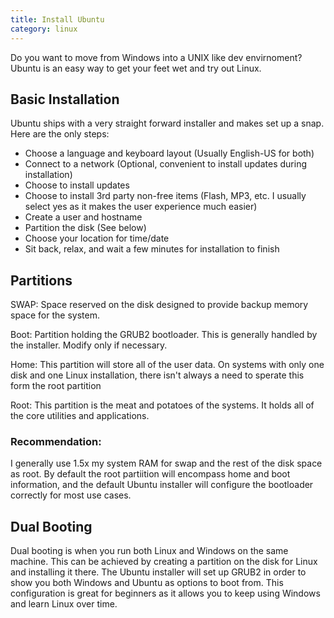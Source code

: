 ```yaml
---
title: Install Ubuntu 
category: linux
---
```


Do you want to move from Windows into a UNIX like dev envirnoment? Ubuntu is an easy way to get your feet wet and try out Linux.

## Basic Installation

Ubuntu ships with a very straight forward installer and makes set up a snap. Here are the only steps:
* Choose a language and keyboard layout (Usually English-US for both)
* Connect to a network (Optional, convenient to install updates during installation)
* Choose to install updates
* Choose to install 3rd party non-free items (Flash, MP3, etc. I usually select yes as it makes the user experience much easier)
* Create a user and hostname
* Partition the disk (See below)
* Choose your location for time/date
* Sit back, relax, and wait a few minutes for installation to finish

## Partitions

SWAP: Space reserved on the disk designed to provide backup memory space for the system. 

Boot: Partition holding the GRUB2 bootloader. This is generally handled by the installer. Modify only if necessary.

Home: This partition will store all of the user data. On systems with only one disk and one Linux installation, there isn't always a need to sperate this form the root partition

Root: This partition is the meat and potatoes of the systems. It holds all of the core utilities and applications.

### Recommendation:

I generally use 1.5x my system RAM for swap and the rest of the disk space as root. By default the root partiition will encompass home and boot information, and the default Ubuntu installer will configure the bootloader correctly for most use cases.

## Dual Booting

Dual booting is when you run both Linux and Windows on the same machine. This can be achieved by creating a partition on the disk for Linux and installing it there. The Ubuntu installer will set up GRUB2 in order to show you both Windows and Ubuntu as options to boot from. This configuration is great for beginners as it allows you to keep using Windows and learn Linux over time.
